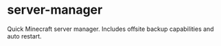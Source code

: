 # server-manager

Quick Minecraft server manager. 
Includes offsite backup capabilities and auto restart.